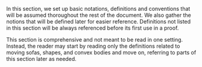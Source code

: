 In this section, we set up basic notations, definitions and conventions that will be assumed thoroughout the rest of the document. We also gather the notions that will be defined later for easier reference. Definitions not listed in this section will be always referenced before its first use in a proof.

This section is comprehensive and not meant to be read in one setting. Instead, the reader may start by reading only the definitions related to moving sofas, shapes, and convex bodies and move on, referring to parts of this section later as needed.